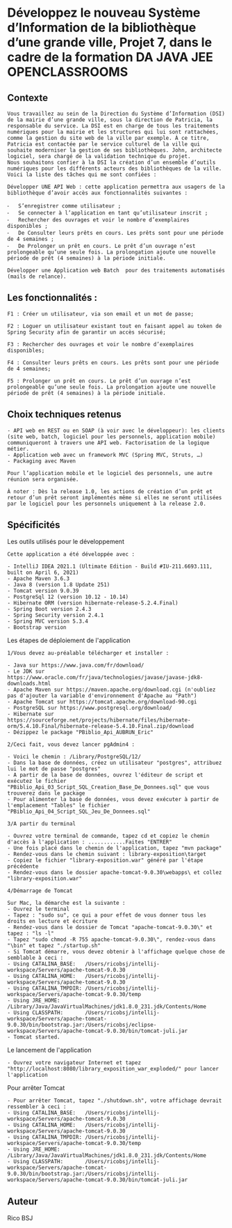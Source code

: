 # Développez le nouveau Système d’Information de la bibliothèque d’une grande ville, Projet 7, dans le cadre de la formation DA JAVA JEE OPENCLASSROOMS

## Contexte

    Vous travaillez au sein de la Direction du Système d’Information (DSI) de la mairie d’une grande ville, sous la direction de Patricia, la responsable du service. La DSI est en charge de tous les traitements numériques pour la mairie et les structures qui lui sont rattachées, comme la gestion du site web de la ville par exemple. À ce titre, Patricia est contactée par le service culturel de la ville qui souhaite moderniser la gestion de ses bibliothèques. John, architecte logiciel, sera chargé de la validation technique du projet.
    Nous souhaitons confier à la DSI la création d’un ensemble d’outils numériques pour les différents acteurs des bibliothèques de la ville. Voici la liste des tâches qui me sont confiées :

    Développer UNE API Web : cette application permettra aux usagers de la bibliothèque d’avoir accès aux fonctionnalités suivantes :

    ⁃	S’enregistrer comme utilisateur ;
    ⁃	Se connecter à l’application en tant qu’utilisateur inscrit ;
    ⁃	Rechercher des ouvrages et voir le nombre d’exemplaires disponibles ;
    ⁃	De Consulter leurs prêts en cours. Les prêts sont pour une période de 4 semaines ;
    ⁃	De Prolonger un prêt en cours. Le prêt d’un ouvrage n’est prolongeable qu’une seule fois. La prolongation ajoute une nouvelle période de prêt (4 semaines) à la période initiale.

    Développer une Application web Batch  pour des traitements automatisés (mails de relance).

## Les fonctionnalités :

    F1 : Créer un utilisateur, via son email et un mot de passe;

    F2 : Loguer un utilisateur existant tout en faisant appel au token de Spring Security afin de garantir un accès sécurisé;

    F3 : Rechercher des ouvrages et voir le nombre d’exemplaires disponibles;

    F4 : Consulter leurs prêts en cours. Les prêts sont pour une période de 4 semaines;

    F5 : Prolonger un prêt en cours. Le prêt d’un ouvrage n’est prolongeable qu’une seule fois. La prolongation ajoute une nouvelle période de prêt (4 semaines) à la période initiale.

## Choix techniques retenus

	- API web en REST ou en SOAP (à voir avec le développeur): les clients (site web, batch, logiciel pour les personnels, application mobile) communiqueront à travers une API web. Factorisation de la logique métier.
	- Application web avec un framework MVC (Spring MVC, Struts, …)
	- Packaging avec Maven

	Pour l’application mobile et le logiciel des personnels, une autre réunion sera organisée.

	À noter : Dès la release 1.0, les actions de création d’un prêt et retour d’un prêt seront implémentés même si elles ne seront utilisées par le logiciel pour les personnels uniquement à la release 2.0.

## Spécificités

Les outils utilisés pour le développement

	Cette application a été développée avec :
	
	- IntelliJ IDEA 2021.1 (Ultimate Edition - Build #IU-211.6693.111, built on April 6, 2021)
	- Apache Maven 3.6.3
	- Java 8 (version 1.8 Update 251)
	- Tomcat version 9.0.39
	- PostgreSql 12 (version 10.12 - 10.14)
	- Hibernate ORM (version hibernate-release-5.2.4.Final)
	- Spring Boot version 2.4.3
	- Spring Security version 2.4.1
	- Spring MVC version 5.3.4
	- Bootstrap version

Les étapes de déploiement de l'application
	
	1/Vous devez au-préalable télécharger et installer :
	
	- Java sur https://www.java.com/fr/download/
	- Le JDK sur https://www.oracle.com/fr/java/technologies/javase/javase-jdk8-downloads.html
	- Apache Maven sur https://maven.apache.org/download.cgi (n'oubliez pas d'ajouter la variable d'environnement d'Apache au "Path")
	- Apache Tomcat sur https://tomcat.apache.org/download-90.cgi
	- PostgreSQL sur https://www.postgresql.org/download/
	- Hibernate sur https://sourceforge.net/projects/hibernate/files/hibernate-orm/5.4.10.Final/hibernate-release-5.4.10.Final.zip/download
	- Dézippez le package "PBiblio_Api_AUBRUN_Eric"
	
	2/Ceci fait, vous devez lancer pgAdmin4 :
	
	- Voici le chemin : /Library/PostgreSQL/12/
	- Dans la base de données, créez un utilisateur "postgres", attribuez lui le mot de passe "postgres"
	- A partir de la base de données, ouvrez l'éditeur de script et exécutez le fichier "PBiblio_Api_03_Script_SQL_Creation_Base_De_Donnees.sql" que vous trouverez dans le package
	- Pour alimenter la base de données, vous devez exécuter à partir de l'emplacement "Tables" le fichier "PBiblio_Api_04_Script_SQL_Jeu_De_Donnees.sql"
	
	3/A partir du terminal
	
	- Ouvrez votre terminal de commande, tapez cd et copiez le chemin d'accès à l'application : ............Faites "ENTRER"
	- Une fois placé dans le chemin de l'application, tapez "mvn package"
	- Rendez-vous dans le chemin suivant : library-exposition\target
	- Copiez le fichier "library-exposition.war" généré par l'étape précédente
	- Rendez-vous dans le dossier apache-tomcat-9.0.30\webapps\ et collez "library-exposition.war"
	
	4/Démarrage de Tomcat
	
	Sur Mac, la démarche est la suivante :
	- Ouvrez le terminal
	- Tapez : "sudo su", ce qui a pour effet de vous donner tous les droits en lecture et écriture
	- Rendez-vous dans le dossier de Tomcat "apache-tomcat-9.0.30\" et tapez : "ls -l"
	- Tapez "sudo chmod -R 755 apache-tomcat-9.0.30\", rendez-vous dans "\bin" et tapez "./startup.sh"
	- Si Tomcat démarre, vous devez obtenir à l'affichage quelque chose de semblable à ceci :
	- Using CATALINA_BASE:   /Users/ricobsj/intellij-workspace/Servers/apache-tomcat-9.0.30
	- Using CATALINA_HOME:   /Users/ricobsj/intellij-workspace/Servers/apache-tomcat-9.0.30
	- Using CATALINA_TMPDIR: /Users/ricobsj/intellij-workspace/Servers/apache-tomcat-9.0.30/temp
	- Using JRE_HOME:        /Library/Java/JavaVirtualMachines/jdk1.8.0_231.jdk/Contents/Home
	- Using CLASSPATH:       /Users/ricobsj/intellij-workspace/Servers/apache-tomcat-9.0.30/bin/bootstrap.jar:/Users/ricobsj/eclipse-workspace/Servers/apache-tomcat-9.0.30/bin/tomcat-juli.jar
	- Tomcat started.

Le lancement de l'application
    
    - Ouvrez votre navigateur Internet et tapez "http://localhost:8080/library_exposition_war_exploded/" pour lancer l'application
    
Pour arrêter Tomcat
    
    - Pour arrêter Tomcat, tapez "./shutdown.sh", votre affichage devrait ressembler à ceci :
	- Using CATALINA_BASE:   /Users/ricobsj/intellij-workspace/Servers/apache-tomcat-9.0.30
	- Using CATALINA_HOME:   /Users/ricobsj/intellij-workspace/Servers/apache-tomcat-9.0.30
	- Using CATALINA_TMPDIR: /Users/ricobsj/intellij-workspace/Servers/apache-tomcat-9.0.30/temp
	- Using JRE_HOME:        /Library/Java/JavaVirtualMachines/jdk1.8.0_231.jdk/Contents/Home
	- Using CLASSPATH:       /Users/ricobsj/intellij-workspace/Servers/apache-tomcat-9.0.30/bin/bootstrap.jar:/Users/ricobsj/intellij-workspace/Servers/apache-tomcat-9.0.30/bin/tomcat-juli.jar

## Auteur

Rico BSJ
